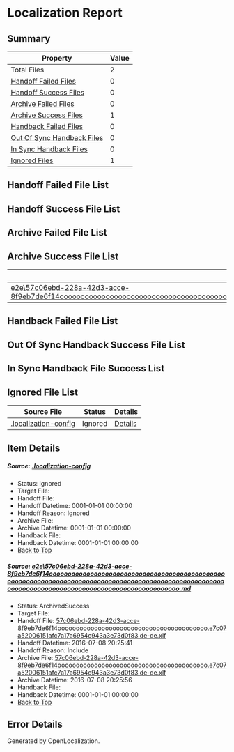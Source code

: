 # <a name='report-top'></a> Localization Report

## Summary
 Property | Value 
 -------- | ----- 
 Total Files | 2
[ Handoff Failed Files ](#handoff-failed-list)| 0
[ Handoff Success Files ](#handoff-success-list)| 0
[ Archive Failed Files ](#archive-failed-list)| 0
[ Archive Success Files ](#archive-success-list)| 1
[ Handback Failed Files ](#handback-failed-list)| 0
[ Out Of Sync Handback Files ](#outofsync-handback-success-list)| 0
[ In Sync Handback Files ](#insync-handback-success-list)| 0
[ Ignored Files ](#ignored-list)| 1

## <a name='handoff-failed-list'></a> Handoff Failed File List

## <a name='handoff-success-list'></a> Handoff Success File List

## <a name='archive-failed-list'></a> Archive Failed File List

## <a name='archive-success-list'></a> Archive Success File List
 Source File | Status | Details 
 ----------- | ------ | ------- 
 [e2e\57c06ebd-228a-42d3-acce-8f9eb7de6f14ooooooooooooooooooooooooooooooooooooooooooooooooooooooooooooooooooooooooooooooooooooooooooooooooooooooooooooooooooooooooooooooooooooooooooooooooooooooo.md](https://github.com/OpenLocalizationTestOrg/oltest/blob/f6f5c3f37594ff1948f67044cc6a94682c590ac5/e2e/57c06ebd-228a-42d3-acce-8f9eb7de6f14ooooooooooooooooooooooooooooooooooooooooooooooooooooooooooooooooooooooooooooooooooooooooooooooooooooooooooooooooooooooooooooooooooooooooooooooooooooooo.md) | ArchivedSuccess | [Details](#a72434a509cd45615638065e2175063f2f4663221)

## <a name='handback-failed-list'></a> Handback Failed File List

## <a name='outofsync-handback-success-list'></a> Out Of Sync Handback Success File List

## <a name='insync-handback-success-list'></a> In Sync Handback File Success List

## <a name='ignored-list'></a> Ignored File List
 Source File | Status | Details 
 ----------- | ------ | ------- 
 [.localization-config](https://github.com/OpenLocalizationTestOrg/oltest/blob/f6f5c3f37594ff1948f67044cc6a94682c590ac5/.localization-config) | Ignored | [Details](#3d4f252ac210baf56311d7e97dcc2db10974dbd20)

## Item Details
##### <a name='3d4f252ac210baf56311d7e97dcc2db10974dbd20'></a> Source: [.localization-config](https://github.com/OpenLocalizationTestOrg/oltest/blob/f6f5c3f37594ff1948f67044cc6a94682c590ac5/.localization-config)
* Status: Ignored
* Target File: 
* Handoff File: 
* Handoff Datetime: 0001-01-01 00:00:00
* Handoff Reason: Ignored
* Archive File: 
* Archive Datetime: 0001-01-01 00:00:00
* Handback File: 
* Handback Datetime: 0001-01-01 00:00:00
* [Back to Top](#report-top)

##### <a name='a72434a509cd45615638065e2175063f2f4663221'></a> Source: [e2e\57c06ebd-228a-42d3-acce-8f9eb7de6f14ooooooooooooooooooooooooooooooooooooooooooooooooooooooooooooooooooooooooooooooooooooooooooooooooooooooooooooooooooooooooooooooooooooooooooooooooooooooo.md](https://github.com/OpenLocalizationTestOrg/oltest/blob/f6f5c3f37594ff1948f67044cc6a94682c590ac5/e2e/57c06ebd-228a-42d3-acce-8f9eb7de6f14ooooooooooooooooooooooooooooooooooooooooooooooooooooooooooooooooooooooooooooooooooooooooooooooooooooooooooooooooooooooooooooooooooooooooooooooooooooooo.md)
* Status: ArchivedSuccess
* Target File: 
* Handoff File: [57c06ebd-228a-42d3-acce-8f9eb7de6f14ooooooooooooooooooooooooooooooooooooooooo.e7c07a52006151afc7a17a6954c943a3e73d0f83.de-de.xlf](https://github.com/OpenLocalizationTestOrg/olhandoff-e2e/blob/7f02bd45a61288ba804a1c5deebd43b306947fe6/ol-handoff/OpenLocalizationTestOrg/oltest-dede-fly/ci/ht/57c06ebd-228a-42d3-acce-8f9eb7de6f14ooooooooooooooooooooooooooooooooooooooooo.e7c07a52006151afc7a17a6954c943a3e73d0f83.de-de.xlf)
* Handoff Datetime: 2016-07-08 20:25:41
* Handoff Reason: Include
* Archive File: [57c06ebd-228a-42d3-acce-8f9eb7de6f14ooooooooooooooooooooooooooooooooooooooooo.e7c07a52006151afc7a17a6954c943a3e73d0f83.de-de.xlf](https://github.com/OpenLocalizationTestOrg/olhandoff-e2e/blob/1b6167cc31e351ab1e4fe7936c74fbccdd40260b/ol-archive/OpenLocalizationTestOrg/oltest-dede-fly/ci/ht/57c06ebd-228a-42d3-acce-8f9eb7de6f14ooooooooooooooooooooooooooooooooooooooooo.e7c07a52006151afc7a17a6954c943a3e73d0f83.de-de.xlf)
* Archive Datetime: 2016-07-08 20:25:56
* Handback File: 
* Handback Datetime: 0001-01-01 00:00:00
* [Back to Top](#report-top)


## Error Details

Generated by OpenLocalization.
